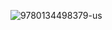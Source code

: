 ![9780134498379-us](https://user-images.githubusercontent.com/91163017/195967397-12cecff8-f54a-4549-9912-a3291796f83d.jpeg)
